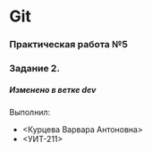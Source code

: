 # Git
### Практическая работа №5
### Задание 2.
##### Изменено в ветке dev
Выполнил:
* <Курцева Варвара Антоновна>
* <УИТ-211>